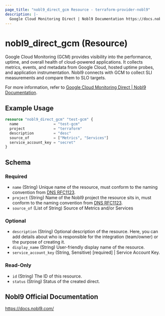 ```yaml
---
page_title: "nobl9_direct_gcm Resource - terraform-provider-nobl9"
description: |-
  Google Cloud Monitoring Direct | Nobl9 Documentation https://docs.nobl9.com/Sources/google-cloud-monitoring#google-cloud-monitoring-direct.
---
```


# nobl9_direct_gcm (Resource)

Google Cloud Monitoring (GCM) provides visibility into the performance, uptime, and overall health of cloud-powered applications. It collects metrics, events, and metadata from Google Cloud, hosted uptime probes, and application instrumentation. Nobl9 connects with GCM to collect SLI measurements and compare them to SLO targets.

For more information, refer to [Google Cloud Monitoring Direct | Nobl9 Documentation](https://docs.nobl9.com/Sources/google-cloud-monitoring#google-cloud-monitoring-direct).

## Example Usage

```terraform
resource "nobl9_direct_gcm" "test-gcm" {
  name                = "test-gcm"
  project             = "terraform"
  description         = "desc"
  source_of           = ["Metrics", "Services"]
  service_account_key = "secret"
}
```

<!-- schema generated by tfplugindocs -->
## Schema

### Required

- `name` (String) Unique name of the resource, must conform to the naming convention from [DNS RFC1123](https://kubernetes.io/docs/concepts/overview/working-with-objects/names/#names).
- `project` (String) Name of the Nobl9 project the resource sits in, must conform to the naming convention from [DNS RFC1123](https://kubernetes.io/docs/concepts/overview/working-with-objects/names/#names).
- `source_of` (List of String) Source of Metrics and/or Services

### Optional

- `description` (String) Optional description of the resource. Here, you can add details about who is responsible for the integration (team/owner) or the purpose of creating it.
- `display_name` (String) User-friendly display name of the resource.
- `service_account_key` (String, Sensitive) [required] | Service Account Key.

### Read-Only

- `id` (String) The ID of this resource.
- `status` (String) Status of the created direct.

## Nobl9 Official Documentation

https://docs.nobl9.com/
